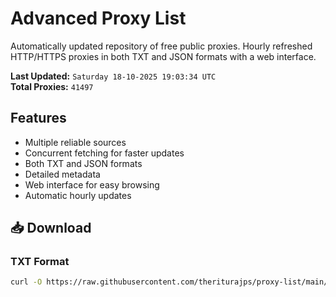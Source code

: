 # Advanced Proxy List

Automatically updated repository of free public proxies. Hourly refreshed HTTP/HTTPS proxies in both TXT and JSON formats with a web interface.

**Last Updated:** `Saturday 18-10-2025 19:03:34 UTC`  
**Total Proxies:** `41497`

## Features
- Multiple reliable sources
- Concurrent fetching for faster updates
- Both TXT and JSON formats
- Detailed metadata
- Web interface for easy browsing
- Automatic hourly updates

## 📥 Download

### TXT Format
```bash
curl -O https://raw.githubusercontent.com/theriturajps/proxy-list/main/proxies.txt